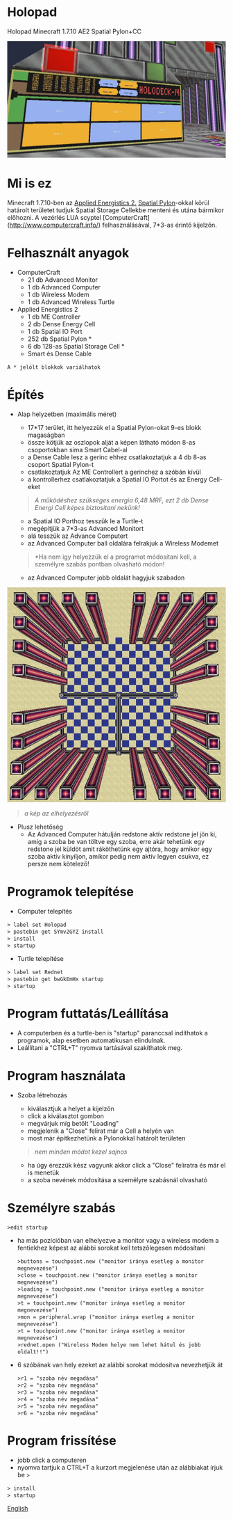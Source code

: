 # Holopad
Holopad Minecraft 1.7.10 AE2 Spatial Pylon+CC

![](kepek/front.jpg)

# Mi is ez 

Minecraft 1.7.10-ben az [Applied Energistics 2.](http://ae-mod.info/) [Spatial Pylon](http://ae-mod.info/Spatial-Containment-Structure/)-okkal körül határolt területet tudjuk Spatial Storage Cellekbe menteni és utána bármikor előhozni. A vezérlés LUA scyptel [ComputerCraft] (http://www.computercraft.info/) felhasználásával, 7*3-as érintő kijelzőn.

# Felhasznált anyagok

* ComputerCraft 
	* 21 db Advanced Monitor
	* 1 db Advanced Computer
	* 1 db Wireless Modem
	* 1 db Advanced Wireless Turtle 
* Applied Energistics 2	
	* 1 db ME Controller
	* 2 db Dense Energy Cell 
	* 1 db Spatial IO Port 
	* 252 db Spatial Pylon *
	* 6 db 128-as Spatial Storage Cell *
	* Smart és Dense Cable
```
A * jelölt blokkok variálhatok 
```

# Építés
* Alap helyzetben (maximális méret)
	* 17*17 terület, itt helyezzük el a Spatial Pylon-okat 9-es blokk magaságban 
	* össze kötjük az oszlopok alját a képen látható módon 8-as csoportokban sima Smart Cabel-al
	* a Dense Cable lesz a gerinc ehhez csatlakoztatjuk a 4 db 8-as csoport Spatial Pylon-t
	* csatlakoztatjuk Az ME Controllert a gerinchez a szóbán kívül
	* a kontrollerhez csatlakoztatjuk a Spatial IO Portot és az Energy Cell-eket
	
	> *A működéshez szükséges energia 6,48 MRF, ezt 2 db Dense Energi Cell képes biztositani nekünk!*
	
	* a Spatial IO Porthoz tesszük le a Turtle-t
	* megépítjük a 7*3-as Advanced Monitort
	* alá tesszük az Advance Computert
	* az Advanced Computer ball oldalára felrakjuk a Wireless Modemet
	
	> *Ha nem igy helyezzük el a programot módosítani kell,  a személyre szabás  pontban olvasható módon!
	
	* az Advanced Computer jobb oldalát hagyjuk szabadon
	
![](kepek/3.jpg)

> *a kép az elhelyezésről*	
	
* Plusz lehetőség
	* Az Advanced Computer hátulján redstone aktív redstone jel jön ki, amig a szoba be van töltve egy szoba, erre akár tehetünk egy redstone jel küldöt amit ráköthetünk egy ajtóra, hogy amikor egy szoba aktív kinyíljon, amikor pedig nem aktív legyen csukva, ez persze nem kötelező!
	
# Programok telepítése
* Computer telepítés
```
> label set Holopad
> pastebin get SYmv2GYZ install
> install
> startup
```
* Turtle telepítése
```
> label set Rednet
> pastebin get bwGkEmHx startup
> startup
```
# Program futtatás/Leállítása
* A computerben és a turtle-ben is "startup" paranccsal indíthatok a programok, alap esetben automatikusan elindulnak. 
* Leállítani a "CTRL+T" nyomva tartásával szakíthatok meg.

# Program használata 
* Szoba létrehozás
	* kiválasztjuk a helyet a kijelzőn 
	* click a kiválasztot gombon
	* megvárjuk míg betölt "Loading"
	* megjelenik a "Close" felirat már a Cell a helyén van 
	* most már építkezhetünk a Pylonokkal határolt területen
	
	> *nem minden módot kezel sajnos*
	
	* ha úgy érezzük kész vagyunk akkor click a "Close" feliratra és már el is menetük
	* a szoba nevének módosítása a személyre szabásnál olvasható 

# Személyre szabás
```
>edit startup
```
* ha más pozícióban van elhelyezve a monitor vagy a wireless modem a fentiekhez képest az alábbi sorokat kell tetszőlegesen módosítani	
	
	```
	>buttons = touchpoint.new ("monitor iránya esetleg a monitor megnevezése") 
	>close = touchpoint.new ("monitor iránya esetleg a monitor megnevezése") 
	>loading = touchpoint.new ("monitor iránya esetleg a monitor megnevezése") 
	>t = touchpoint.new ("monitor iránya esetleg a monitor megnevezése") 
	>mon = peripheral.wrap ("monitor iránya esetleg a monitor megnevezése") 
	>t = touchpoint.new ("monitor iránya esetleg a monitor megnevezése") 
	>rednet.open ("Wireless Modem helye nem lehet hátul és jobb oldalt!!")
	```
		
* 6 szóbának van hely ezeket az alábbi sorokat módosítva nevezhetjük át
		
	```
	>r1 = "szoba név megadása"
	>r2 = "szoba név megadása"
	>r3 = "szoba név megadása" 
	>r4 = "szoba név megadása"
	>r5 = "szoba név megadása"
	>r6 = "szoba név megadása" 
	```
	
# Program frissítése
* jobb click a computeren 
* nyomva tartjuk a CTRL+T a kurzort megjelenése után az alábbiakat írjuk be `>`

```
> install
> startup
```

[English](http://)
